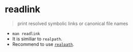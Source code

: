 # readlink

> print resolved symbolic links or canonical file names

- `man readlink`
- It is similiar to `realpath`.
- Recommend to use [`realpath`](/cmd/r/realpath.md).
